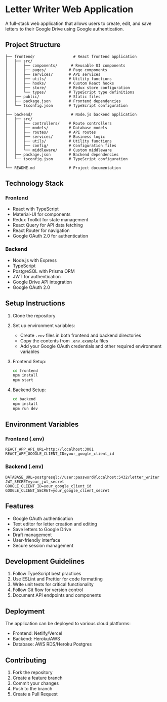 # Letter Writer Web Application

A full-stack web application that allows users to create, edit, and save letters to their Google Drive using Google authentication.

## Project Structure

```
├── frontend/                 # React frontend application
│   ├── src/
│   │   ├── components/      # Reusable UI components
│   │   ├── pages/          # Page components
│   │   ├── services/       # API services
│   │   ├── utils/          # Utility functions
│   │   ├── hooks/          # Custom React hooks
│   │   ├── store/          # Redux store configuration
│   │   └── types/          # TypeScript type definitions
│   ├── public/             # Static files
│   ├── package.json        # Frontend dependencies
│   └── tsconfig.json       # TypeScript configuration
│
├── backend/                 # Node.js backend application
│   ├── src/
│   │   ├── controllers/    # Route controllers
│   │   ├── models/         # Database models
│   │   ├── routes/         # API routes
│   │   ├── services/       # Business logic
│   │   ├── utils/          # Utility functions
│   │   ├── config/         # Configuration files
│   │   └── middleware/     # Custom middleware
│   ├── package.json        # Backend dependencies
│   └── tsconfig.json       # TypeScript configuration
│
└── README.md               # Project documentation
```

## Technology Stack

### Frontend
- React with TypeScript
- Material-UI for components
- Redux Toolkit for state management
- React Query for API data fetching
- React Router for navigation
- Google OAuth 2.0 for authentication

### Backend
- Node.js with Express
- TypeScript
- PostgreSQL with Prisma ORM
- JWT for authentication
- Google Drive API integration
- Google OAuth 2.0

## Setup Instructions

1. Clone the repository
2. Set up environment variables:
   - Create `.env` files in both frontend and backend directories
   - Copy the contents from `.env.example` files
   - Add your Google OAuth credentials and other required environment variables

3. Frontend Setup:
   ```bash
   cd frontend
   npm install
   npm start
   ```

4. Backend Setup:
   ```bash
   cd backend
   npm install
   npm run dev
   ```

## Environment Variables

### Frontend (.env)
```
REACT_APP_API_URL=http://localhost:3001
REACT_APP_GOOGLE_CLIENT_ID=your_google_client_id
```

### Backend (.env)
```
DATABASE_URL=postgresql://user:password@localhost:5432/letter_writer
JWT_SECRET=your_jwt_secret
GOOGLE_CLIENT_ID=your_google_client_id
GOOGLE_CLIENT_SECRET=your_google_client_secret
```

## Features

- Google OAuth authentication
- Text editor for letter creation and editing
- Save letters to Google Drive
- Draft management
- User-friendly interface
- Secure session management

## Development Guidelines

1. Follow TypeScript best practices
2. Use ESLint and Prettier for code formatting
3. Write unit tests for critical functionality
4. Follow Git flow for version control
5. Document API endpoints and components

## Deployment

The application can be deployed to various cloud platforms:
- Frontend: Netlify/Vercel
- Backend: Heroku/AWS
- Database: AWS RDS/Heroku Postgres

## Contributing

1. Fork the repository
2. Create a feature branch
3. Commit your changes
4. Push to the branch
5. Create a Pull Request 